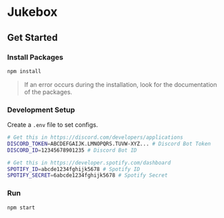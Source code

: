 # Jukebox

## Get Started

### Install Packages

```sh
npm install
```

> If an error occurs during the installation, look for the documentation of the packages.

### Development Setup

Create a `.env` file to set configs.

```sh
# Get this in https://discord.com/developers/applications
DISCORD_TOKEN=ABCDEFGAIJK.LMNOPQRS.TUVW-XYZ... # Discord Bot Token
DISCORD_ID=12345678901235 # Discord Bot ID

# Get this in https://developer.spotify.com/dashboard
SPOTIFY_ID=abcde1234fghijk5678 # Spotify ID
SPOTIFY_SECRET=6abcde1234fghijk5678 # Spotify Secret
```

### Run
```
npm start
```